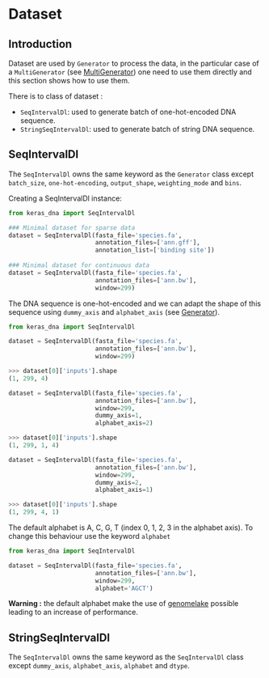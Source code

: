 # Dataset

## Introduction

Dataset are used by `Generator` to process the data, in the particular case of a `MultiGenerator` (see [MultiGenerator](multigenerator.md)) one need to use them directly and this section shows how to use them.

There is to class of dataset : 

- `SeqIntervalDl`: used to generate batch of one-hot-encoded DNA sequence.
- `StringSeqIntervalDl`: used to generate batch of string DNA sequence.

## SeqIntervalDl

The `SeqIntervalDl` owns the same keyword as the `Generator` class except `batch_size`, `one-hot-encoding`, `output_shape`, `weighting_mode` and `bins`.


Creating a SeqIntervalDl instance:
```python
from keras_dna import SeqIntervalDl

### Minimal dataset for sparse data
dataset = SeqIntervalDl(fasta_file='species.fa',
                        annotation_files=['ann.gff'],
                        annotation_list=['binding site'])
                        
### Minimal dataset for continuous data
dataset = SeqIntervalDl(fasta_file='species.fa',
                        annotation_files=['ann.bw'],
                        window=299)
```

The DNA sequence is one-hot-encoded and we can adapt the shape of this sequence using `dummy_axis` and `alphabet_axis` (see [Generator](generator.md)).

```python
from keras_dna import SeqIntervalDl

dataset = SeqIntervalDl(fasta_file='species.fa',
                        annotation_files=['ann.bw'],
                        window=299)

>>> dataset[0]['inputs'].shape
(1, 299, 4)

dataset = SeqIntervalDl(fasta_file='species.fa',
                        annotation_files=['ann.bw'],
                        window=299,
                        dummy_axis=1,
                        alphabet_axis=2)

>>> dataset[0]['inputs'].shape
(1, 299, 1, 4)

dataset = SeqIntervalDl(fasta_file='species.fa',
                        annotation_files=['ann.bw'],
                        window=299,
                        dummy_axis=2,
                        alphabet_axis=1)

>>> dataset[0]['inputs'].shape
(1, 299, 4, 1)
```

The default alphabet is A, C, G, T (index 0, 1, 2, 3 in the alphabet axis). To change this behaviour use the keyword `alphabet`

```python
from keras_dna import SeqIntervalDl

dataset = SeqIntervalDl(fasta_file='species.fa',
                        annotation_files=['ann.bw'],
                        window=299,
                        alphabet='AGCT')
```

**Warning :** the default alphabet make the use of [genomelake](https://github.com/kundajelab/genomelake) possible leading to an increase of performance.


## StringSeqIntervalDl


The `SeqIntervalDl` owns the same keyword as the `SeqIntervalDl` class except `dummy_axis`, `alphabet_axis`, `alphabet` and `dtype`. 



















